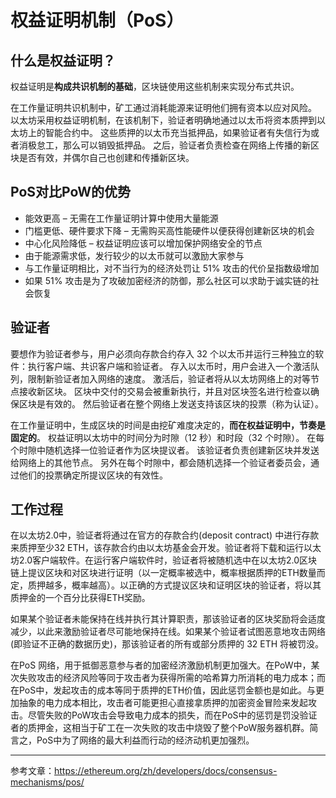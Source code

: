 # 权益证明机制（PoS）

## 什么是权益证明？

权益证明是**构成共识机制的基础**，区块链使用这些机制来实现分布式共识。 

在工作量证明共识机制中，矿工通过消耗能源来证明他们拥有资本以应对风险。 以太坊采用权益证明机制，在该机制下，验证者明确地通过以太币将资本质押到以太坊上的智能合约中。 这些质押的以太币充当抵押品，如果验证者有失信行为或者消极怠工，那么可以销毁抵押品。 之后，验证者负责检查在网络上传播的新区块是否有效，并偶尔自己也创建和传播新区块。

## PoS对比PoW的优势

* 能效更高 – 无需在工作量证明计算中使用大量能源
* 门槛更低、硬件要求下降 – 无需购买高性能硬件以便获得创建新区块的机会
* 中心化风险降低 – 权益证明应该可以增加保护网络安全的节点
* 由于能源需求低，发行较少的以太币就可以激励大家参与
* 与工作量证明相比，对不当行为的经济处罚让 51% 攻击的代价呈指数级增加
* 如果 51% 攻击是为了攻破加密经济的防御，那么社区可以求助于诚实链的社会恢复

## 验证者

要想作为验证者参与，用户必须向存款合约存入 32 个以太币并运行三种独立的软件：执行客户端、共识客户端和验证者。 存入以太币时，用户会进入一个激活队列，限制新验证者加入网络的速度。 激活后，验证者将从以太坊网络上的对等节点接收新区块。 区块中交付的交易会被重新执行，并且对区块签名进行检查以确保区块是有效的。 然后验证者在整个网络上发送支持该区块的投票（称为认证）。

在工作量证明中，生成区块的时间是由挖矿难度决定的，**而在权益证明中，节奏是固定的**。 权益证明以太坊中的时间分为时隙（12 秒）和时段（32 个时隙）。 在每个时隙中随机选择一位验证者作为区块提议者。 该验证者负责创建新区块并发送给网络上的其他节点。 另外在每个时隙中，都会随机选择一个验证者委员会，通过他们的投票确定所提议区块的有效性。

## 工作过程

在以太坊2.0中，验证者将通过在官方的存款合约(deposit contract) 中进行存款来质押至少32 ETH，该存款合约由以太坊基金会开发。验证者将下载和运行以太坊2.0客户端软件。在运行客户端软件时，验证者将被随机选中在以太坊2.0区块链上提议区块和对区块进行证明（以一定概率被选中，概率根据质押的ETH数量而定，质押越多，概率越高）。以正确的方式提议区块和证明区块的验证者，将以其质押金的一个百分比获得ETH奖励。

如果某个验证者未能保持在线并执行其计算职责，那该验证者的区块奖励将会适度减少，以此来激励验证者尽可能地保持在线。如果某个验证者试图恶意地攻击网络 (即验证不正确的数据历史)，那该验证者的所有或部分质押的 32 ETH 将被罚没。

在PoS 网络，用于抵御恶意参与者的加密经济激励机制更加强大。在PoW中，某次失败攻击的经济风险等同于攻击者为获得所需的哈希算力所消耗的电力成本；而在PoS中，发起攻击的成本等同于质押的ETH价值，因此惩罚金额也是如此。与更加抽象的电力成本相比，攻击者可能更担心直接拿质押的加密资金冒险来发起攻击。尽管失败的PoW攻击会导致电力成本的损失，而在PoS中的惩罚是罚没验证者的质押金，这相当于矿工在一次失败的攻击中烧毁了整个PoW服务器机群。简言之，PoS中为了网络的最大利益而行动的经济动机更加强烈。

***

参考文章：https://ethereum.org/zh/developers/docs/consensus-mechanisms/pos/